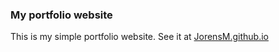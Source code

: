 ### My portfolio website

This is my simple portfolio website.
See it at [JorensM.github.io](https://jorensm.github.io/)